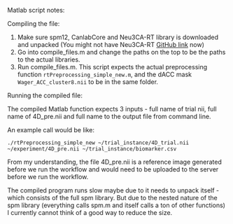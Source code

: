 Matlab script notes:

Compiling the file:

1. Make sure spm12, CanlabCore and Neu3CA-RT library is downloaded and unpacked (You might not have Neu3CA-RT [GitHub link](https://github.com/jsheunis/Neu3CA-RT) now)
2. Go into compile_files.m and change the paths on the top to be the paths to the actual libraries.
3. Run compile_files.m. This script expects the actual preprocessing function `rtPreprocessing_simple_new.m`, and the dACC mask `Wager_ACC_cluster8.nii` to be in the same folder.

Running the compiled file:

The compiled Matlab function expects 3 inputs - full name of trial nii, full name of 4D_pre.nii and full name to the output file from command line. 

An example call would be like:

`./rtPreprocessing_simple_new ~/trial_instance/4D_trial.nii ~/experiment/4D_pre.nii ~/trial_instance/biomarker.csv`

From my understanding, the file 4D_pre.nii is a reference image generated before we run the workflow and would need to be uploaded to the server before we run the workflow.



The compiled program runs slow maybe due to it needs to unpack itself - which consists of the full spm library. But due to the nested nature of the spm library (everything calls spm.m and itself calls a ton of other functions) I currently cannot think of a good way to reduce the size.